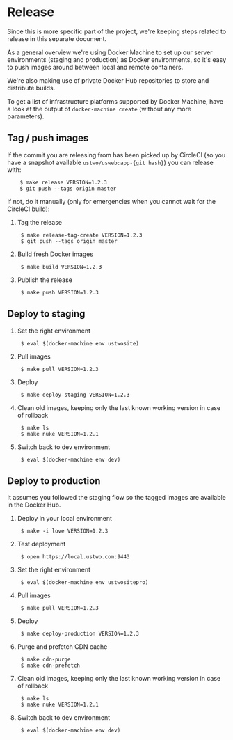 # Release

Since this is more specific part of the project, we're keeping steps related to release in this separate document.

As a general overview we're using Docker Machine to set up our server environments (staging and production) as Docker environments, so it's easy to push images around between local and remote containers.

We're also making use of private Docker Hub repositories to store and distribute builds.

To get a list of infrastructure platforms supported by Docker Machine, have a look at the output of `docker-machine create` (without any more parameters).

## Tag / push images

If the commit you are releasing from has been picked up by CircleCI (so you have
a snapshot available `ustwo/usweb:app-{git hash}`) you can release with:

        $ make release VERSION=1.2.3
        $ git push --tags origin master

If not, do it manually (only for emergencies when you cannot wait for the CircleCI build):

1. Tag the release

        $ make release-tag-create VERSION=1.2.3
        $ git push --tags origin master

2. Build fresh Docker images

        $ make build VERSION=1.2.3

3. Publish the release

        $ make push VERSION=1.2.3

## Deploy to staging

1. Set the right environment

        $ eval $(docker-machine env ustwosite)

2. Pull images

        $ make pull VERSION=1.2.3

3. Deploy

        $ make deploy-staging VERSION=1.2.3

4. Clean old images, keeping only the last known working version in case of rollback

        $ make ls
        $ make nuke VERSION=1.2.1

5. Switch back to dev environment

        $ eval $(docker-machine env dev)

## Deploy to production

It assumes you followed the staging flow so the tagged images are available in
the Docker Hub.

1. Deploy in your local environment

        $ make -i love VERSION=1.2.3

2. Test deployment

        $ open https://local.ustwo.com:9443

3. Set the right environment

        $ eval $(docker-machine env ustwositepro)

4. Pull images

        $ make pull VERSION=1.2.3

5. Deploy

        $ make deploy-production VERSION=1.2.3

6. Purge and prefetch CDN cache

        $ make cdn-purge
        $ make cdn-prefetch

7. Clean old images, keeping only the last known working version in case of rollback

        $ make ls
        $ make nuke VERSION=1.2.1

8. Switch back to dev environment

        $ eval $(docker-machine env dev)
